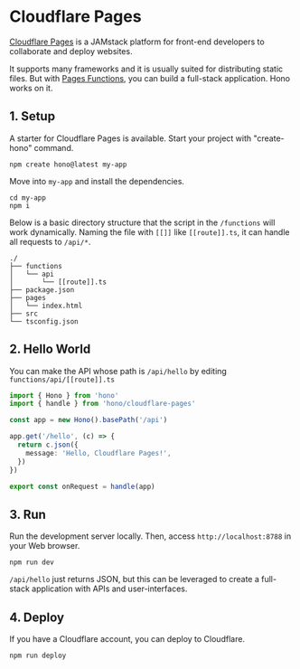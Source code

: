 # Cloudflare Pages

[Cloudflare Pages](https://pages.cloudflare.com) is a JAMstack platform for front-end developers to collaborate and deploy websites.

It supports many frameworks and it is usually suited for distributing static files.
But with [Pages Functions](https://developers.cloudflare.com/pages/platform/functions/), you can build a full-stack application.
Hono works on it.

## 1. Setup

A starter for Cloudflare Pages is available.
Start your project with "create-hono" command.

```
npm create hono@latest my-app
```

Move into `my-app` and install the dependencies.

```
cd my-app
npm i
```

Below is a basic directory structure that the script in the `/functions` will work dynamically.
Naming the file with `[[]]` like `[[route]].ts`, it can handle all requests to `/api/*`.

```
./
├── functions
│   └── api
│       └── [[route]].ts
├── package.json
├── pages
│   └── index.html
├── src
└── tsconfig.json
```

## 2. Hello World

You can make the API whose path is `/api/hello` by editing `functions/api/[[route]].ts`

```ts
import { Hono } from 'hono'
import { handle } from 'hono/cloudflare-pages'

const app = new Hono().basePath('/api')

app.get('/hello', (c) => {
  return c.json({
    message: 'Hello, Cloudflare Pages!',
  })
})

export const onRequest = handle(app)
```

## 3. Run

Run the development server locally. Then, access `http://localhost:8788` in your Web browser.

```
npm run dev
```

`/api/hello` just returns JSON, but this can be leveraged to create a full-stack application with APIs and user-interfaces.

## 4. Deploy

If you have a Cloudflare account, you can deploy to Cloudflare.

```
npm run deploy
```
